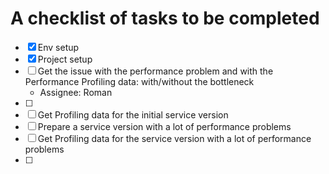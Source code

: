 # A checklist of tasks to be completed

- [x] Env setup
- [x] Project setup
- [ ] Get the issue with the performance problem and with the Performance Profiling data: with/without the bottleneck
  - Assignee: Roman
- [ ]
- [ ] Get Profiling data for the initial service version
- [ ] Prepare a service version with a lot of performance problems
- [ ] Get Profiling data for the service version with a lot of performance problems
- [ ]
